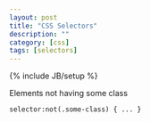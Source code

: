 ```yaml
---
layout: post
title: "CSS Selectors"
description: ""
category: [css]
tags: [selectors]
---
```

{% include JB/setup %}

Elements not having some class

    selector:not(.some-class) { ... }

